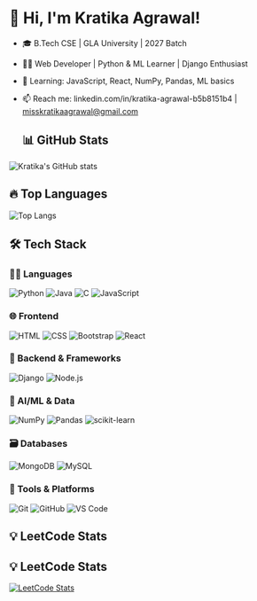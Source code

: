 # 👋 Hi, I'm Kratika Agrawal!
- 🎓 B.Tech CSE | GLA University | 2027 Batch
- 👩‍💻 Web Developer | Python & ML Learner | Django Enthusiast
- 🌱 Learning: JavaScript, React, NumPy, Pandas, ML basics
- 📫 Reach me: linkedin.com/in/kratika-agrawal-b5b8151b4 | misskratikaagrawal@gmail.com

  ## 📊 GitHub Stats
![Kratika's GitHub stats](https://github-readme-stats.vercel.app/api?username=kr8865&show_icons=true&theme=radical)

## 🔥 Top Languages
![Top Langs](https://github-readme-stats.vercel.app/api/top-langs/?username=kr8865&layout=compact&theme=radical)

## 🛠️ Tech Stack

### 👩‍💻 Languages
![Python](https://img.shields.io/badge/Python-3670A0?style=for-the-badge&logo=python&logoColor=white)
![Java](https://img.shields.io/badge/Java-ED8B00?style=for-the-badge&logo=openjdk&logoColor=white)
![C](https://img.shields.io/badge/C-00599C?style=for-the-badge&logo=c&logoColor=white)
![JavaScript](https://img.shields.io/badge/JavaScript-F7DF1E?style=for-the-badge&logo=javascript&logoColor=black)

### 🌐 Frontend
![HTML](https://img.shields.io/badge/HTML5-E34F26?style=for-the-badge&logo=html5&logoColor=white)
![CSS](https://img.shields.io/badge/CSS3-1572B6?style=for-the-badge&logo=css3&logoColor=white)
![Bootstrap](https://img.shields.io/badge/Bootstrap-563D7C?style=for-the-badge&logo=bootstrap&logoColor=white)
![React](https://img.shields.io/badge/React-20232A?style=for-the-badge&logo=react&logoColor=61DAFB)

### 🧩 Backend & Frameworks
![Django](https://img.shields.io/badge/Django-092E20?style=for-the-badge&logo=django&logoColor=white)
![Node.js](https://img.shields.io/badge/Node.js-339933?style=for-the-badge&logo=nodedotjs&logoColor=white)

### 🧠 AI/ML & Data
![NumPy](https://img.shields.io/badge/NumPy-013243?style=for-the-badge&logo=numpy&logoColor=white)
![Pandas](https://img.shields.io/badge/Pandas-2C2D72?style=for-the-badge&logo=pandas&logoColor=white)
![scikit-learn](https://img.shields.io/badge/scikit--learn-F7931E?style=for-the-badge&logo=scikit-learn&logoColor=white)

### 🗃️ Databases
![MongoDB](https://img.shields.io/badge/MongoDB-4EA94B?style=for-the-badge&logo=mongodb&logoColor=white)
![MySQL](https://img.shields.io/badge/MySQL-00758F?style=for-the-badge&logo=mysql&logoColor=white)

### 🧰 Tools & Platforms
![Git](https://img.shields.io/badge/Git-F05032?style=for-the-badge&logo=git&logoColor=white)
![GitHub](https://img.shields.io/badge/GitHub-181717?style=for-the-badge&logo=github&logoColor=white)
![VS Code](https://img.shields.io/badge/VS%20Code-007ACC?style=for-the-badge&logo=visual-studio-code&logoColor=white)

## 💡 LeetCode Stats

## 💡 LeetCode Stats

[![LeetCode Stats](https://leetcard.jacoblin.cool/kratika_agrawal_?theme=dark&font=baloo&ext=contest)](https://leetcode.com/u/kratika_agrawal_/)




